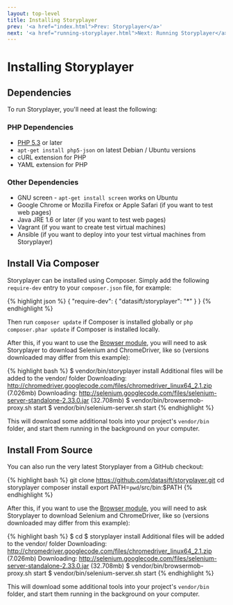 ```yaml
---
layout: top-level
title: Installing Storyplayer
prev: '<a href="index.html">Prev: Storyplayer</a>'
next: '<a href="running-storyplayer.html">Next: Running Storyplayer</a>'
---
```


# Installing Storyplayer

## Dependencies

To run Storyplayer, you'll need at least the following:

### PHP Dependencies

* [PHP 5.3](http://php.net) or later
* `apt-get install php5-json` on latest Debian / Ubuntu versions
* cURL extension for PHP
* YAML extension for PHP

### Other Dependencies

* GNU screen - `apt-get install screen` works on Ubuntu
* Google Chrome or Mozilla Firefox or Apple Safari (if you want to test web pages)
* Java JRE 1.6 or later (if you want to test web pages)
* Vagrant (if you want to create test virtual machines)
* Ansible (if you want to deploy into your test virtual machines from Storyplayer)

## Install Via Composer

Storyplayer can be installed using Composer. Simply add the following `require-dev` entry to your `composer.json` file, for example:

{% highlight json %}
{
    "require-dev": {
        "datasift/storyplayer": "*"
    }
}
{% endhighlight %}

Then run `composer update` if Composer is installed globally or `php composer.phar update` if Composer is installed locally.

After this, if you want to use the [Browser module](modules/browser/index.html), you will need to ask Storyplayer to download Selenium and ChromeDriver, like so (versions downloaded may differ from this example):

{% highlight bash %}
$ vendor/bin/storyplayer install
Additional files will be added to the vendor/ folder
Downloading: http://chromedriver.googlecode.com/files/chromedriver_linux64_2.1.zip (7.026mb)
Downloading: http://selenium.googlecode.com/files/selenium-server-standalone-2.33.0.jar (32.708mb)
$ vendor/bin/browsermob-proxy.sh start
$ vendor/bin/selenium-server.sh start
{% endhighlight %}

This will download some additional tools into your project's `vendor/bin` folder, and start them running in the background on your computer.

## Install From Source

You can also run the very latest Storyplayer from a GitHub checkout:

{% highlight bash %}
git clone https://github.com/datasift/storyplayer.git
cd storyplayer
composer install
export PATH=`pwd`/src/bin:$PATH
{% endhighlight %}

After this, if you want to use the [Browser module](modules/browser/index.html), you will need to ask Storyplayer to download Selenium and ChromeDriver, like so (versions downloaded may differ from this example):

{% highlight bash %}
$ cd <your-project-folder>
$ storyplayer install
Additional files will be added to the vendor/ folder
Downloading: http://chromedriver.googlecode.com/files/chromedriver_linux64_2.1.zip (7.026mb)
Downloading: http://selenium.googlecode.com/files/selenium-server-standalone-2.33.0.jar (32.708mb)
$ vendor/bin/browsermob-proxy.sh start
$ vendor/bin/selenium-server.sh start
{% endhighlight %}

This will download some additional tools into your project's `vendor/bin` folder, and start them running in the background on your computer.
